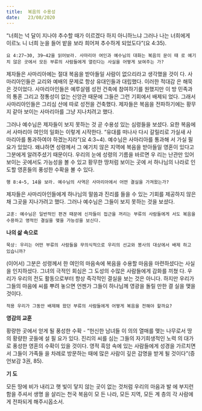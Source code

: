 ```yaml
---
title:  복음의 수용성
date:   23/08/2020
---
```


“너희는 넉 달이 지나야 추수할 때가 이르겠다 하지 아니하느냐 그러나 나는 너희에게 이르노 니 너희 눈을 들어 밭을 보라 희어져 추수하게 되었도다”(요 4:35).

`요 4:27~30, 39~42을 읽어보라. 사마리아 여인과 예수님의 대화는 복음의 문이 때 로 예기치 않은 곳에서 모든 부류의 사람들에게 열린다는 사실을 어떻게 보여주는 가?`

제자들은 사마리아에는 절대 복음을 받아들일 사람이 없으리라고 생각했을 것이 다. 사마리아인들은 교리와 예배의 문제로 항상 유대인들과 대립했다. 이러한 적대감 은 해묵은 것이었다. 사마리아인들은 예루살렘 성전 건축에 참여하기를 원했지만 이 방 민족과의 통혼 그리고 정통성이 없는 신앙관 때문에 그들은 그런 기회에서 배제되 었다. 그래서 사마리아인들은 그리심 산에 따로 성전을 건축했다. 제자들은 복음을 전파하기에는 황무지 같아 보이는 사마리아를 그냥 지나치려고 했다.

그러나 예수님은 제자들이 보지 못하는 것 곧 수용성 있는 심령들을 보셨다. 요한 복음에서 사마리아 여인의 일화는 이렇게 시작한다. “유대를 떠나사 다시 갈릴리로 가실새 사마리아를 통과하여야 하겠는지라”(요 4:3~4). 예수님은 사마리아를 통과해 서 가실 필요가 있었다. 왜냐하면 성령께서 그 예기치 않은 지역에 복음을 받아들일 영혼이 있다고 그분에게 알려주셨기 때문이다. 우리의 눈에 성령의 기름을 바르면 우 리는 난관만 있어 보이는 곳에서도 가능성을 볼 수 있고 황무한 땅처럼 보이는 곳에 서 하나님의 나라로 인도할 영혼들의 풍성한 수확을 볼 수 있다.

`행 8:4~5, 14을 보라. 예수님의 사역은 사마리아에서 어떤 결실을 가져왔는가?`

제자들은 사마리아인들에게 하나님의 말씀과 진리를 들을 수 있는 기회를 제공하지 않은 채 그곳을 지나가려고 했다. 그러나 예수님은 그들이 보지 못하는 것을 보셨다.

`교훈: 예수님은 일반적인 편견 때문에 신자들이 접근을 꺼리는 부류의 사람들에게 서도 복음을 수용하고 영적인 결실을 맺을 가능성을 보신다.`

**나의 삶 속으로**

`묵상: 우리는 어떤 부류의 사람들을 무의식적으로 우리의 선교와 봉사의 대상에서 배제 하고 있습니까?`

(이어서) 그분은 성령께서 한 여인의 마음속에 복음을 수용할 마음을 마련하셨다는 사실을 인지하셨다. 그녀의 극적인 회심은 그 도성의 수많은 사람들에게 감화를 끼쳤 다. 우리가 우리의 전도 활동으로부터 항상 즉각적인 결실을 보는 것은 아니다. 하지만 우리가 그들의 마음에 씨를 뿌려 놓으면 언젠가 그들이 하나님께 영광을 돌릴 만한 결 실을 맺을 것이다.

`적용 우리가 그동안 배제해 왔던 부류의 사람들에게 어떻게 복음을 전해야 할까요?`

**영감의 교훈**                                                     

황량한 곳에서 얻게 될 풍성한 수확 - “헌신한 남녀들 이 의의 열매를 맺는 나무로서 땅의 황량한 곳들에 설 필 요가 있다. 진리의 씨를 심는 그들의 자기희생적인 노력 의 대가로 풍성한 영혼의 수확이 있을 것이다. 영적 흑암 속에 있는 사람들에게 성경을 가르치면서 그들이 가족들 을 차례로 방문하는 때에 많은 사람이 깊은 감명을 받게 될 것이다”(증언보감 3권, 85).

**기 도**

모든 땅에 비가 내리고 햇 빛이 닿지 않는 곳이 없는 것처럼 우리의 마음과 발 에 부지런함을 주셔서 생명 을 살리는 천국 복음이 모 든 나라, 모든 지역, 모든 계 층의 각 사람에게 전파되게 해주시옵소서.